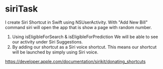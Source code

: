# siriTask

I create Siri Shortcut in Swift using NSUserActivity. 
With "Add New Bill" command siri will open the app that is show a page with random number.


1. Using isEligibleForSearch & isEligibleForPrediction We will be able to see our activity under Siri Suggestions.
2. By adding our shortcut as a Siri voice shortcut. This means our shortcut will be launched by simply using Siri voice.


https://developer.apple.com/documentation/sirikit/donating_shortcuts
